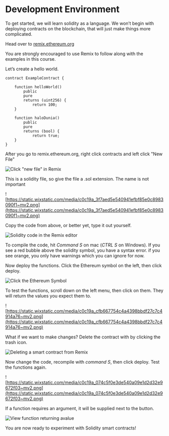 # Development Environment

To get started, we will learn solidity as a language. We won’t begin with deploying contracts on the blockchain, that will just make things more complicated.

Head over to [remix.ethereum.org](https://remix.ethereum.org/)

You are strongly encouraged to use Remix to follow along with the examples in this course.

Let’s create a hello world.
    
```solidity
contract ExampleContract {

    function helloWorld() 
        public 
        pure 
        returns (uint256) {
            return 100;
    }

    function haloDunia() 
        public 
        pure 
        returns (bool) {
            return true;
    }
}
```
    
After you go to remix.ethereum.org, right click contracts and left click "New File"

![Click "new file" in Remix](https://static.wixstatic.com/media/c0c19a_489ef2f484f548cf888c995d79cd54ac~mv2.png)

This is a solidity file, so give the file a .sol extension. The name is not important

![https://static.wixstatic.com/media/c0c19a_3f7aed5e540941efbf85e0c8983090f1~mv2.png](https://static.wixstatic.com/media/c0c19a_3f7aed5e540941efbf85e0c8983090f1~mv2.png)

Copy the code from above, or better yet, type it out yourself.

![Solidity code in the Remix editor](https://static.wixstatic.com/media/c0c19a_ec23c5ddf49743b69cb70f0310903faf~mv2.png)

To compile the code, hit *Command S* on mac (*CTRL S* on Windows). If you see a red bubble above the solidity symbol, you have a syntax error. if you see orange, you only have warnings which you can ignore for now.

Now deploy the functions. Click the Ethereum symbol on the left, then click deploy.

![Click the Ethereum Symbol](https://static.wixstatic.com/media/c0c19a_7cb41170d78c4a34bef83c67ddc3be36~mv2.png)

To test the functions, scroll down on the left menu, then click on them. They will return the values you expect them to.

![https://static.wixstatic.com/media/c0c19a_cfb667754c4a4398bbdf27c7c4914a76~mv2.png](https://static.wixstatic.com/media/c0c19a_cfb667754c4a4398bbdf27c7c4914a76~mv2.png)

What if we want to make changes? Delete the contract with by clicking the trash icon.

![Deleting a smart contract from Remix](https://static.wixstatic.com/media/c0c19a_0767e7d240244ca2b4e14a9ea8c0b669~mv2.png)

Now change the code, recompile with *command S*, then click deploy. Test the functions again.

![https://static.wixstatic.com/media/c0c19a_074c5f0e3de540a09e1d2d32e9672f03~mv2.png](https://static.wixstatic.com/media/c0c19a_074c5f0e3de540a09e1d2d32e9672f03~mv2.png)

If a function requires an argument, it will be supplied next to the button.

![View function returning  avalue](https://static.wixstatic.com/media/c0c19a_4776ae8f1f634e8ebb309e62ef0d8ebb~mv2.png)

You are now ready to experiment with Solidity smart contracts!
